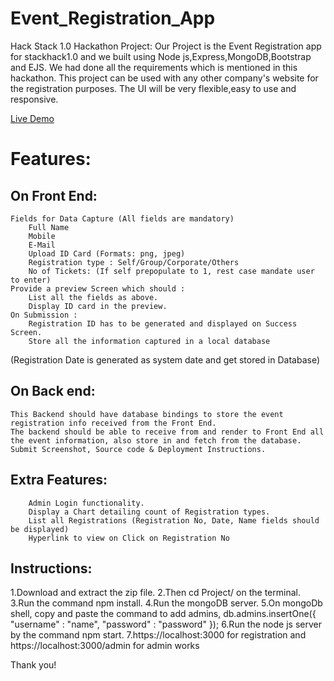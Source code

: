 # Event_Registration_App
Hack Stack 1.0 Hackathon Project:
Our Project is the Event Registration app for stackhack1.0 and we built using Node js,Express,MongoDB,Bootstrap and EJS. We had done all the requirements which is mentioned in this hackathon. This project can be used with any other company's website for the registration purposes. The UI will be very flexible,easy to use and responsive.

[Live Demo](https://mm-hacks.herokuapp.com)
# Features:

## On Front End:

    Fields for Data Capture (All fields are mandatory)
        Full Name
        Mobile
        E-Mail
        Upload ID Card (Formats: png, jpeg)
        Registration type : Self/Group/Corporate/Others
        No of Tickets: (If self prepopulate to 1, rest case mandate user to enter)
    Provide a preview Screen which should :
        List all the fields as above.
        Display ID card in the preview.
    On Submission :
        Registration ID has to be generated and displayed on Success Screen.
        Store all the information captured in a local database

(Registration Date is generated as system date and get stored in Database)

## On Back end:

    This Backend should have database bindings to store the event registration info received from the Front End.
    The backend should be able to receive from and render to Front End all the event information, also store in and fetch from the database.
    Submit Screenshot, Source code & Deployment Instructions.

## Extra Features:
    
        Admin Login functionality.
        Display a Chart detailing count of Registration types.
        List all Registrations (Registration No, Date, Name fields should be displayed)
        Hyperlink to view on Click on Registration No
        
## Instructions:
 1.Download and extract the zip file.
 2.Then cd Project/ on the terminal. 
 3.Run the command npm install. 
 4.Run the mongoDB server. 
 5.On mongoDb shell, copy and paste the command to add admins, db.admins.insertOne({ "username" : "name", "password" : "password" }); 
 6.Run the node js server by the command npm start. 
 7.https://localhost:3000 for registration and https://localhost:3000/admin for admin works

Thank you!
   
